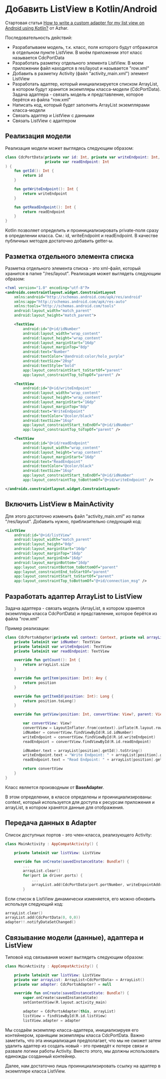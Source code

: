 # Добавить ListView в Kotlin/Android

Стартовая статья [How to write a custom adapter for my list view on Android using Kotlin?](https://www.tutorialspoint.com/how-to-write-a-custom-adapter-for-my-list-view-on-android-using-kotlin) от Azhar.

Последовательность действий:

- Разрабатываем модель, т.к. класс, поля которого будут отбражатся в отдельном пункте ListView. В моём приложении этот класс называется CdcPortData
- Разработать разметку отдельного элемента ListView. В моем приложении файл находится в res/layout и называется "row.xml"
- Добавить в разметку Activity (файл "activity_main.xml") элемент ListView
- Разработать адаптер, который инициализируется списком ArrayList, в котором будут хранится экземпляры класса-модели (CdcPortData). Задача адаптера - связать модель и представление, которое берётся из файла "row.xml"
- Написать код, который будет заполнять ArrayList экземплярами класса-модели
- Связать адаптер и ListView с данными
- Связать ListView с адаптером

## Реализация модели

Реализация модели может выглядесь следующим образом:

``` kt
class CdcPortData(private var id: Int, private var writeEndpoint: Int,
                  private var readEndpoint: Int
) {
    fun getId(): Int {
        return id
    }

    fun getWriteEndpoint(): Int {
        return writeEndpoint
    }

    fun getReadEndpoint(): Int {
        return readEndpoint
    }
}
```

Kotlin позволяет определить и проинициализировать private-поля сразу в определении класса. См.: id, writeEndpoint и readEndpoint. В качестве публичных методов достаточно добавить getter-ы.

## Разметка отдельного элемента списка

Разметка отдельного элемента списка - это xml-файл, который хранится в папке "/res/layout". Реализация может выглядеть следующим образом:

``` xml
<?xml version="1.0" encoding="utf-8"?>
<androidx.constraintlayout.widget.ConstraintLayout
    xmlns:android="http://schemas.android.com/apk/res/android"
    xmlns:app="http://schemas.android.com/apk/res-auto"
    xmlns:tools="http://schemas.android.com/tools"
    android:layout_width="match_parent"
    android:layout_height="match_parent">

    <TextView
        android:id="@+id/idNumber"
        android:layout_width="wrap_content"
        android:layout_height="wrap_content"
        android:layout_marginStart="16dp"
        android:layout_marginTop="8dp"
        android:text="Number"
        android:textColor="@android:color/holo_purple"
        android:textSize="20sp"
        android:textStyle="bold"
        app:layout_constraintStart_toStartOf="parent"
        app:layout_constraintTop_toTopOf="parent" />

    <TextView
        android:id="@+id/writeEndpoint"
        android:layout_width="wrap_content"
        android:layout_height="wrap_content"
        android:layout_marginStart="16dp"
        android:layout_marginTop="8dp"
        android:text="WriteEndpoint"
        android:textColor="@color/black"
        android:textSize="16sp"
        app:layout_constraintStart_toEndOf="@+id/idNumber"
        app:layout_constraintTop_toTopOf="parent" />

    <TextView
        android:id="@+id/readEndpoint"
        android:layout_width="wrap_content"
        android:layout_height="wrap_content"
        android:layout_marginStart="16dp"
        android:text="ReadEndpoint"
        android:textColor="@color/black"
        android:textSize="16sp"
        app:layout_constraintStart_toEndOf="@+id/idNumber"
        app:layout_constraintTop_toBottomOf="@+id/writeEndpoint" />

</androidx.constraintlayout.widget.ConstraintLayout>
```

## Включить ListView в MainActivity

Для этого достаточно изменить файл "activity_main.xml" из папки "/res/layout". Добавить нужно, приблизительно следующий код:

``` xml
<ListView
    android:id="@+id/listView"
    android:layout_width="match_parent"
    android:layout_height="0dp"
    android:layout_marginStart="16dp"
    android:layout_marginTop="16dp"
    android:layout_marginEnd="16dp"
    android:layout_marginBottom="16dp"
    app:layout_constraintBottom_toBottomOf="parent"
    app:layout_constraintEnd_toStartOf="parent"
    app:layout_constraintStart_toStartOf="parent"
    app:layout_constraintTop_toBottomOf="@+id/connection_msg" />
```

## Разработать адаптер ArrayList to ListView

Задача адаптера - связать модель (ArrayList, в котором хранятся экземпляры класса CdcPortData) и представление, которое берётся из файла "row.xml"

Пример реализации:

``` kt
class CdcPortsAdapter(private val context: Context, private val arrayList: java.util.ArrayList<CdcPortData>) : BaseAdapter() {
    private lateinit var idNumber: TextView
    private lateinit var writeEndpoint: TextView
    private lateinit var readEndpoint: TextView

    override fun getCount(): Int {
        return arrayList.size
    }

    override fun getItem(position: Int): Any {
        return position
    }

    override fun getItemId(position: Int): Long {
        return position.toLong()
    }

    override fun getView(position: Int, convertView: View?, parent: ViewGroup): View? {

        var convertView: View?
        convertView = LayoutInflater.from(context).inflate(R.layout.row, parent, false)
        idNumber = convertView.findViewById(R.id.idNumber)
        writeEndpoint = convertView.findViewById(R.id.writeEndpoint)
        readEndpoint = convertView.findViewById(R.id.readEndpoint)

        idNumber.text = arrayList[position].getId().toString()
        writeEndpoint.text = "Write Endpoint: " + arrayList[position].getWriteEndpoint()
        readEndpoint.text = "Read Endpoint: " + arrayList[position].getReadEndpoint()

        return convertView
    }
}
```

Класс является производным от **BaseAdapter**.

В этом определении, в классе определены и проинициализированы: context, который используется для доступа к ресурсам приложения и arrayList, в котором хранятся данные для отображения.

## Передача данных в Adapter

Список доступных портов - это член-класса, реализующего Activity:

``` kt
class MainActivity : AppCompatActivity() {

    private lateinit var listView: ListView

    override fun onCreate(savedInstanceState: Bundle?) {
        ...
        arrayList.clear()
        for(port in driver.ports) {
            ...
            arrayList.add(CdcPortData(port.portNumber, writeEnpointAddr, readEnpointAddr))
        }
```

Если список в ListView динамически изменяется, его можно обновить используя следующий код:

``` kt
arrayList.clear()
arrayList.add(CdcPortData(0, 0,0))
adapter!!.notifyDataSetChanged()
```

## Связывание модели (данные), адаптера и ListView

Типовой код связывания может выглядеть следующим образом:

``` kt
class MainActivity : AppCompatActivity() {

    private lateinit var listView: ListView
    private var arrayList: ArrayList<CdcPortData> = ArrayList()
    private var adapter: CdcPortsAdapter? = null

    override fun onCreate(savedInstanceState: Bundle?) {
        super.onCreate(savedInstanceState)
        setContentView(R.layout.activity_main)

        adapter = CdcPortsAdapter(this, arrayList)
        listView = findViewById(R.id.listView)
        listView.adapter = adapter
```

Мы создаём экземпляр класса-адаптера, инициализируея его контейнером, хранящим экземпляры класса CdcPortData. Важно заметить, что эта инициализация предполагает, что мы не сможет затем удалить адаптер из создать новый - это приведёт к потере связи и развале логики работы Activity. Вместо этого, мы должны использовать единожды созданный контейнер.

Далее, нам достаточно лишь проинициализировать ссылку на адаптер в экземпляре класса ListView.

